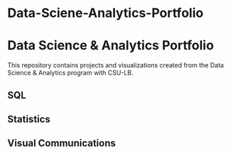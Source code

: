 # Data-Sciene-Analytics-Portfolio
# Data Science & Analytics Portfolio
This repository contains projects and visualizations created from the Data Science & Analytics program with CSU-LB.

## SQL

## Statistics

## Visual Communications
